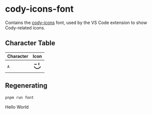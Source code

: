 # cody-icons-font

Contains the [cody-icons](font) font, used by the VS Code extension to show Cody-related icons.

## Character Table

| Character | Icon           |
| --------- | -------------- |
| `A`       | ![](svg/A.svg) |

## Regenerating

```sh
pnpm run font
```
Hello World

